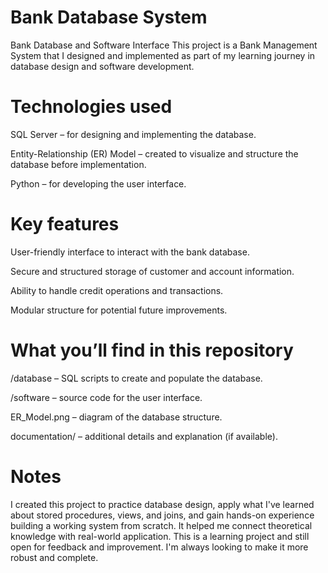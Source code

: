 # Bank Database System
Bank Database and Software Interface
This project is a Bank Management System that I designed and implemented as part of my learning journey in database design and software development.

# Technologies used
SQL Server – for designing and implementing the database.

Entity-Relationship (ER) Model – created to visualize and structure the database before implementation.

Python – for developing the user interface.

# Key features
User-friendly interface to interact with the bank database.

Secure and structured storage of customer and account information.

Ability to handle credit operations and transactions.

Modular structure for potential future improvements.

# What you’ll find in this repository
/database – SQL scripts to create and populate the database.

/software – source code for the user interface.

ER_Model.png – diagram of the database structure.

documentation/ – additional details and explanation (if available).

# Notes
I created this project to practice database design, apply what I've learned about stored procedures, views, and joins, and gain hands-on experience building a working system from scratch. It helped me connect theoretical knowledge with real-world application.
This is a learning project and still open for feedback and improvement. I'm always looking to make it more robust and complete.
